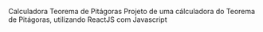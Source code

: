 Calculadora Teorema de Pitágoras
Projeto de uma cálculadora do Teorema de Pitágoras, utilizando ReactJS com Javascript
